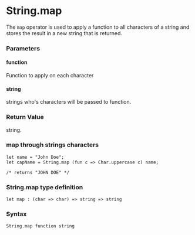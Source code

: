 # String.map

The `map` operator is used to apply a function to all characters of a string and stores the result in a new string that is returned.

### Parameters

#### function
Function to apply on each character

#### string
strings who's characters will be passed to function.

### Return Value
string.

### map through strings characters
```
let name = "John Doe";
let capName = String.map (fun c => Char.uppercase c) name;

/* returns "JOHN DOE" */
```

### String.map type definition
```
let map : (char => char) => string => string
```

### Syntax
```
String.map function string
```
